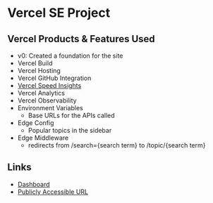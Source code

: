 # Vercel SE Project
 
## Vercel Products & Features Used
- v0: Created a foundation for the site
- Vercel Build
- Vercel Hosting
- Vercel GitHub Integration
- [Vercel Speed Insights](https://vercel.com/rawwebdesigns-projects/vercel-se-project/speed-insights)
- Vercel Analytics
- Vercel Observability
- Environment Variables
  - Base URLs for the APIs called
- Edge Config
  - Popular topics in the sidebar
- Edge Middleware
  - redirects from /search={search term} to /topic/{search term}

## Links
- [Dashboard](https://vercel.com/rawwebdesigns-projects/vercel-se-project)
- [Publicly Accessible URL](https://vercel-se-project.vercel.app/)